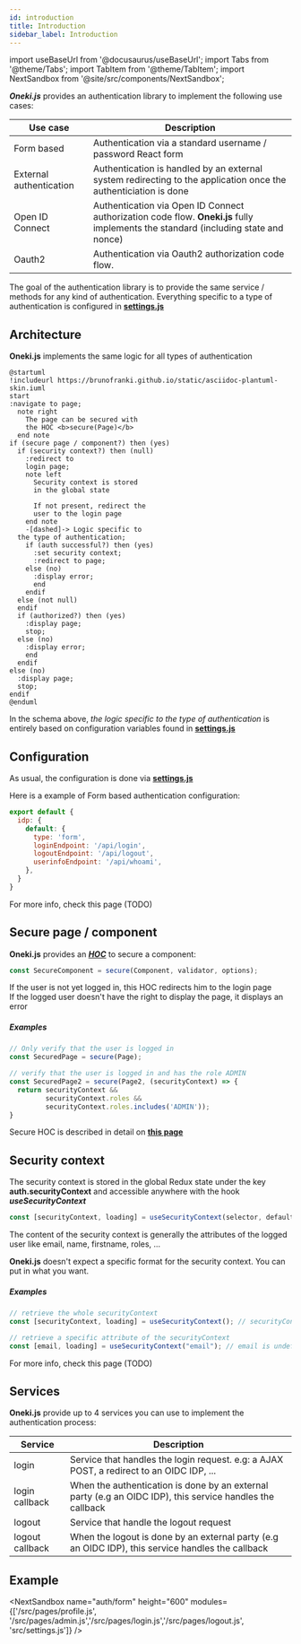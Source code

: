 ```yaml
---
id: introduction
title: Introduction
sidebar_label: Introduction
---
```

import useBaseUrl from '@docusaurus/useBaseUrl';
import Tabs from '@theme/Tabs';
import TabItem from '@theme/TabItem';
import NextSandbox from '@site/src/components/NextSandbox';


***Oneki.js*** provides an authentication library to implement the following use cases:

| Use case | Description
| -------- | -----------
| Form based | Authentication via a standard username / password React form | 
| External authentication | Authentication is handled by an external system redirecting to the application once the authenticiation is done |
| Open ID Connect | Authentication via Open ID Connect authorization code flow. **Oneki.js** fully implements the standard (including state and nonce) |
| Oauth2| Authentication via Oauth2 authorization code flow. |

The goal of the authentication library is to provide the same service / methods for any kind of authentication. Everything specific to a type of authentication is configured in **[settings.js](../configuration/introduction)**

## Architecture
**Oneki.js** implements the same logic for all types of authentication

```plantuml
@startuml
!includeurl https://brunofranki.github.io/static/asciidoc-plantuml-skin.iuml
start
:navigate to page;
  note right
    The page can be secured with
    the HOC <b>secure(Page)</b>
  end note
if (secure page / component?) then (yes)
  if (security context?) then (null)
    :redirect to 
    login page;
    note left
      Security context is stored 
      in the global state

      If not present, redirect the
      user to the login page
    end note      
    -[dashed]-> Logic specific to
  the type of authentication;
    if (auth successful?) then (yes)
      :set security context;
      :redirect to page;
    else (no)
      :display error;
      end
    endif
  else (not null)
  endif
  if (authorized?) then (yes)
    :display page;
    stop;
  else (no)
    :display error;
    end
  endif
else (no)
  :display page;
  stop;
endif
@enduml
```

In the schema above, *the logic specific to the type of authentication* is entirely based on configuration variables found in **[settings.js](#Configuration)**

## Configuration
As usual, the configuration is done via **[settings.js](../configuration/introduction)**

Here is a example of Form based authentication configuration:

```javascript
export default {
  idp: {
    default: {
      type: 'form',
      loginEndpoint: '/api/login',
      logoutEndpoint: '/api/logout',
      userinfoEndpoint: '/api/whoami',
    },    
  }
}
```

For more info, check this page (TODO)

## Secure page / component
**Oneki.js** provides an ***[HOC](https://reactjs.org/docs/higher-order-components.html)*** to secure a component:

```javascript
const SecureComponent = secure(Component, validator, options);
```
If the user is not yet logged in, this HOC redirects him to the login page<br/>
If the logged user doesn't have the right to display the page, it displays an error

##### Examples
```javascript
// Only verify that the user is logged in
const SecuredPage = secure(Page);

// verify that the user is logged in and has the role ADMIN
const SecuredPage2 = secure(Page2, (securityContext) => {
  return securityContext && 
         securityContext.roles &&
         securityContext.roles.includes('ADMIN'));
}
```

Secure HOC is described in detail on **[this page](./secure-hoc)**

## Security context
The security context is stored in the global Redux state under the key **auth.securityContext** and accessible anywhere with the hook ***useSecurityContext***

```javascript
const [securityContext, loading] = useSecurityContext(selector, defaultValue);
```

The content of the security context is generally the attributes of the logged user like email, name, firstname, roles, ... 

**Oneki.js** doesn't expect a specific format for the security context. You can put in what you want.

##### Examples
```javascript
// retrieve the whole securityContext
const [securityContext, loading] = useSecurityContext(); // securityContext is undefined if user is not logged in

// retrieve a specific attribute of the securityContext
const [email, loading] = useSecurityContext("email"); // email is undefined if user is not logged in
```

For more info, check this page (TODO)

## Services
**Oneki.js** provide up to 4 services you can use to implement the authentication process:

| Service | Description |
| ------- | ----------- |
| login | Service that handles the login request. e.g: a AJAX POST, a redirect to an OIDC IDP, ...
| login callback | When the authentication is done by an external party (e.g an OIDC IDP), this service handles the callback
| logout | Service that handle the logout request
| logout callback | When the logout is done by an external party (e.g an OIDC IDP), this service handles the callback

## Example

<NextSandbox 
  name="auth/form" 
  height="600" 
  modules={['/src/pages/profile.js', '/src/pages/admin.js','/src/pages/login.js','/src/pages/logout.js', 'src/settings.js']} 
/>

